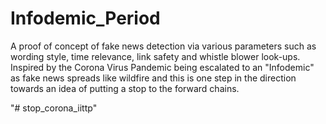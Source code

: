 # Infodemic_Period
 
A proof of concept of fake news detection via various parameters such as wording style, time relevance, link safety and whistle blower look-ups. Inspired by the Corona Virus Pandemic being escalated to an "Infodemic" as fake news spreads like wildfire and this is one step in the direction towards an idea of putting a stop to the forward chains.

"# stop_corona_iittp" 
